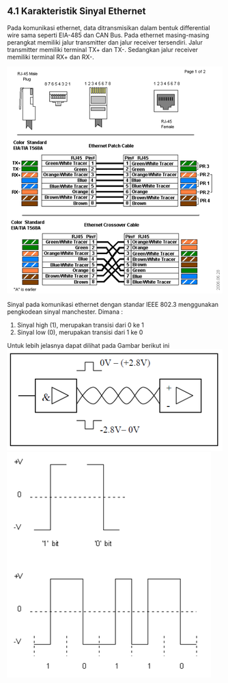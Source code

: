 ## 4.1 Karakteristik Sinyal Ethernet

Pada komunikasi ethernet, data ditransmisikan dalam bentuk differential wire sama seperti EIA-485 dan CAN Bus. Pada ethernet masing-masing perangkat memiliki jalur transmitter dan jalur receiver tersendiri. Jalur transmitter memiliki terminal TX+ dan TX-. Sedangkan jalur receiver memiliki terminal RX+ dan RX-.

![](/assets/EthernetRJ45A.gif)

Sinyal pada komunikasi ethernet dengan standar IEEE 802.3 menggunakan pengkodean sinyal manchester. Dimana :

1. Sinyal high \(1\), merupakan transisi dari 0 ke 1
2. Sinyal low \(0\), merupakan transisi dari 1 ke 0

Untuk lebih jelasnya dapat dilihat pada Gambar berikut ini  
![](/assets/2017-11-14_094320.png)  
![](/assets/2017-11-14_093808.png)

